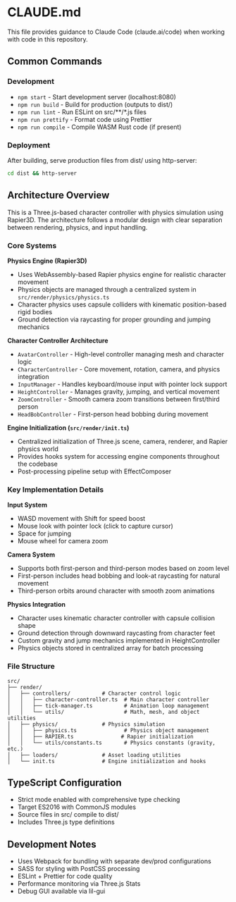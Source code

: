 # CLAUDE.md

This file provides guidance to Claude Code (claude.ai/code) when working with code in this repository.

## Common Commands

### Development
- `npm start` - Start development server (localhost:8080)
- `npm run build` - Build for production (outputs to dist/)
- `npm run lint` - Run ESLint on src/**/*.js files
- `npm run prettify` - Format code using Prettier
- `npm run compile` - Compile WASM Rust code (if present)

### Deployment
After building, serve production files from dist/ using http-server:
```bash
cd dist && http-server
```

## Architecture Overview

This is a Three.js-based character controller with physics simulation using Rapier3D. The architecture follows a modular design with clear separation between rendering, physics, and input handling.

### Core Systems

**Physics Engine (Rapier3D)**
- Uses WebAssembly-based Rapier physics engine for realistic character movement
- Physics objects are managed through a centralized system in `src/render/physics/physics.ts`
- Character physics uses capsule colliders with kinematic position-based rigid bodies
- Ground detection via raycasting for proper grounding and jumping mechanics

**Character Controller Architecture**
- `AvatarController` - High-level controller managing mesh and character logic
- `CharacterController` - Core movement, rotation, camera, and physics integration  
- `InputManager` - Handles keyboard/mouse input with pointer lock support
- `HeightController` - Manages gravity, jumping, and vertical movement
- `ZoomController` - Smooth camera zoom transitions between first/third person
- `HeadBobController` - First-person head bobbing during movement

**Engine Initialization (`src/render/init.ts`)**
- Centralized initialization of Three.js scene, camera, renderer, and Rapier physics world
- Provides hooks system for accessing engine components throughout the codebase
- Post-processing pipeline setup with EffectComposer

### Key Implementation Details

**Input System**
- WASD movement with Shift for speed boost
- Mouse look with pointer lock (click to capture cursor)  
- Space for jumping
- Mouse wheel for camera zoom

**Camera System**
- Supports both first-person and third-person modes based on zoom level
- First-person includes head bobbing and look-at raycasting for natural movement
- Third-person orbits around character with smooth zoom animations

**Physics Integration**
- Character uses kinematic character controller with capsule collision shape
- Ground detection through downward raycasting from character feet
- Custom gravity and jump mechanics implemented in HeightController
- Physics objects stored in centralized array for batch processing

### File Structure
```
src/
├── render/
│   ├── controllers/          # Character control logic
│   │   ├── character-controller.ts  # Main character controller
│   │   ├── tick-manager.ts          # Animation loop management
│   │   └── utils/                   # Math, mesh, and object utilities
│   ├── physics/              # Physics simulation
│   │   ├── physics.ts               # Physics object management
│   │   ├── RAPIER.ts               # Rapier initialization
│   │   └── utils/constants.ts       # Physics constants (gravity, etc.)
│   ├── loaders/              # Asset loading utilities
│   └── init.ts               # Engine initialization and hooks
```

## TypeScript Configuration
- Strict mode enabled with comprehensive type checking
- Target ES2016 with CommonJS modules  
- Source files in src/ compile to dist/
- Includes Three.js type definitions

## Development Notes
- Uses Webpack for bundling with separate dev/prod configurations
- SASS for styling with PostCSS processing
- ESLint + Prettier for code quality
- Performance monitoring via Three.js Stats
- Debug GUI available via lil-gui